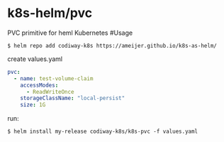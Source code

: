 # k8s-helm/pvc
PVC primitive for heml Kubernetes
#Usage
```console
$ helm repo add codiway-k8s https://ameijer.github.io/k8s-as-helm/
```

create values.yaml
```yaml
pvc:
  - name: test-volume-claim
    accessModes:
      - ReadWriteOnce
    storageClassName: "local-persist"
    size: 1G
```
run:
```console
$ helm install my-release codiway-k8s/k8s-pvc -f values.yaml
```